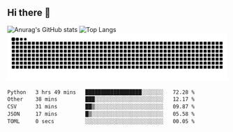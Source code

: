 ## Hi there 👋
![Anurag's GitHub stats](https://githubreadme-93cp.vercel.app/api?username=CNCoreSteb)
![Top Langs](https://githubreadme-93cp.vercel.app/api/top-langs/?username=CNCoreSteb)
<picture>
  <source media="(prefers-color-scheme: dark)" srcset="https://raw.githubusercontent.com/CNCoreSteb/CNCoreSteb/output/github-contribution-grid-snake-dark.svg">
  <source media="(prefers-color-scheme: light)" srcset="https://raw.githubusercontent.com/CNCoreSteb/CNCoreSteb/output/github-contribution-grid-snake.svg">
  <img alt="github contribution grid snake animation" src="https://raw.githubusercontent.com/CNCoreSteb/CNCoreSteb/output/github-contribution-grid-snake.svg">
</picture>

<!--START_SECTION:waka-->

```txt
Python   3 hrs 49 mins   ██████████████████░░░░░░░   72.28 %
Other    38 mins         ███░░░░░░░░░░░░░░░░░░░░░░   12.17 %
CSV      31 mins         ██▒░░░░░░░░░░░░░░░░░░░░░░   09.87 %
JSON     17 mins         █▒░░░░░░░░░░░░░░░░░░░░░░░   05.58 %
TOML     0 secs          ░░░░░░░░░░░░░░░░░░░░░░░░░   00.05 %
```

<!--END_SECTION:waka-->


<!--
**CNCoreSteb/CNCoreSteb** is a ✨ _special_ ✨ repository because its `README.md` (this file) appears on your GitHub profile.

Here are some ideas to get you started:

- 🔭 I’m currently working on ...
- 🌱 I’m currently learning ...
- 👯 I’m looking to collaborate on ...
- 🤔 I’m looking for help with ...
- 💬 Ask me about ...
- 📫 How to reach me: ...
- 😄 Pronouns: ...
- ⚡ Fun fact: ...
-->
